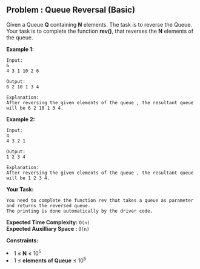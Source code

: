## Problem : Queue Reversal (Basic)
Given a Queue **Q** containing **N** elements. The task is to reverse the Queue. Your task is to complete the function **rev()**, that reverses the **N** elements of the queue.

**Example 1:**
```
Input:
6
4 3 1 10 2 6

Output: 
6 2 10 1 3 4

Explanation: 
After reversing the given elements of the queue , the resultant queue will be 6 2 10 1 3 4.
```

**Example 2:**
```
Input:
4
4 3 2 1 

Output: 
1 2 3 4

Explanation: 
After reversing the given elements of the queue , the resultant queue will be 1 2 3 4.
```

**Your Task:**
 ```
You need to complete the function rev that takes a queue as parameter and returns the reversed queue.
The printing is done automatically by the driver code.
```

**Expected Time Complexity:** ```O(n)```<br>
**Expected Auxilliary Space :** ```O(n)```

**Constraints:**
<li>1 ≤ <b>N</b> ≤ 10<sup>5</sup></li>
<li>1 ≤ <b>elements of Queue</b> ≤ 10<sup>5</sup></li>